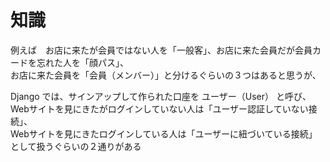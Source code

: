 # 知識

例えば　お店に来たが会員ではない人を「一般客」、お店に来た会員だが会員カードを忘れた人を「顔パス」、  
お店に来た会員を「会員（メンバー）」と分けるぐらいの３つはあると思うが、  

Django では、サインアップして作られた口座を ユーザー（User） と呼び、  
Webサイトを見にきたがログインしていない人は「ユーザー認証していない接続」、  
Webサイトを見にきたログインしている人は「ユーザーに紐づいている接続」として扱うぐらいの２通りがある  
